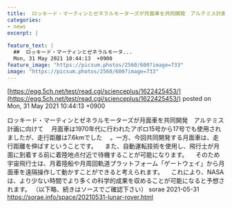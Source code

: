 ```yaml
---
title:  ロッキード・マーティンとゼネラルモーターズが月面車を共同開発　アルテミス計画に向けて  
categories:
- news
excerpt: |
  
feature_text: |
  ##  ロッキード・マーティンとゼネラルモータ...
  Mon, 31 May 2021 10:44:13  +0900
feature_image: "https://picsum.photos/2560/600?image=733"
image: "https://picsum.photos/2560/600?image=733"
---
```


[https://egg.5ch.net/test/read.cgi/scienceplus/1622425453/](https://egg.5ch.net/test/read.cgi/scienceplus/1622425453/)
posted on Mon, 31 May 2021 10:44:13  +0900

<!--more-->

ロッキード・マーティンとゼネラルモーターズが月面車を共同開発　アルテミス計画に向けて 　月面車は1970年代に行われたアポロ15号から17号でも使用されましたが、走行距離は7.6kmでした 　。一方、今回共同開発する月面車は、走行距離を伸ばすということです。 　また、自動運転技術を使用し、飛行士が月面に到着する前に着陸地点付近で待機することが可能になります。 　そのため宇宙飛行士は、月着陸船や月周回軌道プラットフォーム「ゲートウェイ」から月面車を遠隔操作して動かすことができると考えられます。 　これにより、NASAは、より少ない時間でより多くの科学的成果を収めることが可能になると予想されます。 （以下略、続きはソースでご確認下さい） sorae 2021-05-31 https://sorae.info/space/20210531-lunar-rover.html
